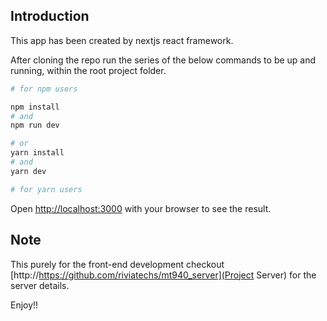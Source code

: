 ## Introduction

This app has been created by nextjs react framework.

After cloning the repo run the series of the below commands to be up and running, within the root project folder.

```bash
# for npm users

npm install
# and
npm run dev

# or
yarn install
# and
yarn dev

# for yarn users
```

Open [http://localhost:3000](http://localhost:3000) with your browser to see the result.

## Note

This purely for the front-end development checkout [http://https://github.com/riviatechs/mt940_server](Project Server) for the server details.

Enjoy!!
